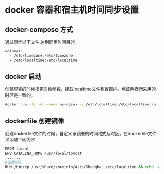 # docker 容器和宿主机时间同步设置
## docker-compose 方式
通过同步以下文件,达到同步时间目的
```bash
volumes:
  - /etc/timezone:/etc/timezone
  - /etc/localtime:/etc/localtime
```

## docker 启动
创建容器的时候指定启动参数，挂载localtime文件到容器内，保证两者所采用的时区是一致的。
```bash
docker run -ti -d --name my-nginx -v /etc/localtime:/etc/localtime:ro  docker.io/nginx  /bin/bash
```

## dockerfile 创建镜像
创建dockerfile文件的时候，自定义该镜像的时间格式及时区。在dockerfile文件里添加下面内容
```bash
FROM tomcat
ENV CATALINA_HOME /usr/local/tomcat
.......
#设置时区
RUN /bin/cp /usr/share/zoneinfo/Asia/Shanghai /etc/localtime && echo 'Asia/Shanghai' >/etc/timezone 
```

